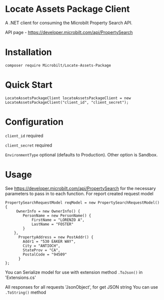 # Locate Assets Package Client

A .NET client for consuming the Microbilt Property Search API.

API page - https://developer.microbilt.com/api/PropertySearch

# Installation

`composer require Microbilt/Locate-Assets-Package`

# Quick Start

```
LocateAssetsPackageClient locateAssetsPackageClient = new LocateAssetsPackageClient("client_id", "client_secret");
```
# Configuration

`client_id` required

`client_secret` required

`EnvironmentType` optional (defaults to Production). Other option is Sandbox. 

# Usage
See https://developer.microbilt.com/api/PropertySearch for the necessary parameters to pass in to each function.
For report created request model 
```
PropertySearchRequestModel reqModel = new PropertySearchRequestModel()
{
     OwnerInfo = new OwnerInfo() {
        PersonName = new PersonName() {
            FirstName = "LORENZO A",
            LastName = "FOSTER"
        }
    },
      PropertyAddress = new PostAddr() {
        Addr1 = "530 EAKER WAY",
        City = "ANTIOCH",
        StateProv = "CA",
        PostalCode = "94509"
      }
};
```
You can Serialize model for use with extension method ```.ToJson()``` in 'Extensions.cs'

All responses for all requests 'JsonObject', for get JSON string You can use ```.ToString()``` method